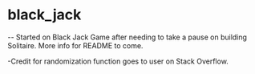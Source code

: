 # black_jack
-- Started on Black Jack Game after needing to take a pause on building Solitaire. More info for README to come. 




-Credit for randomization function goes to user on Stack Overflow.